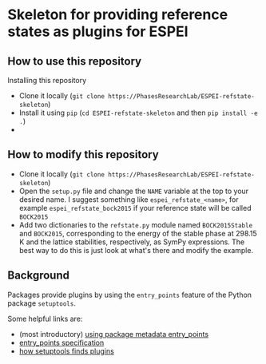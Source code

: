 # Skeleton for providing reference states as plugins for ESPEI

## How to use this repository

Installing this repository 

* Clone it locally (`git clone https://PhasesResearchLab/ESPEI-refstate-skeleton`)
* Install it using `pip` (`cd ESPEI-refstate-skeleton` and then `pip install -e .`)
* 

## How to modify this repository

* Clone it locally (`git clone https://PhasesResearchLab/ESPEI-refstate-skeleton`)
* Open the `setup.py` file and change the `NAME` variable at the top to your desired name. I suggest something like `espei_refstate_<name>`, for example `espei_refstate_bock2015` if your reference state will be called `BOCK2015`
* Add two dictionaries to the `refstate.py` module named `BOCK2015Stable` and `BOCK2015`, corresponding to the energy of the stable phase at 298.15 K and the lattice stabilities, respectively, as SymPy expressions. The best way to do this is just look at what's there and modify the example.

## Background

Packages provide plugins by using the `entry_points` feature of the Python package `setuptools`.

Some helpful links are:

* (most introductory) [using package metadata entry_points](https://packaging.python.org/guides/creating-and-discovering-plugins/#using-package-metadata)
* [entry_points specification](https://packaging.python.org/specifications/entry-points/)
* [how setuptools finds plugins](https://setuptools.readthedocs.io/en/latest/setuptools.html#dynamic-discovery-of-services-and-plugins)

